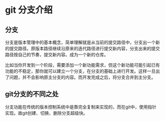 # git 分支介绍

## 分支

分支是版本管理中的基本概念，简单理解就是从当前的提交路径中，分支出一个新的提交路径。原版本路径继续沿原来的迭代路径进行提交新内容，分支出来的提交路径按自己的节奏，提交新内容。成为一个新的仓库。

比如当你开发到一个阶段，需要添加一个新功能需求，但这个新功能可能引起已有功能的不稳定，那你就可以建立一个分支，在分支的基础上进行开发。这样一旦出了问题，并不会影响原主分支的内容。而开发完成之后，将分支合并到主分支。

## git分支的不同之处

分支功能在传统的版本控制系统中是靠完全复制来实现的，而在git中，使用指针实现。故git创建、切换、删除分支超级快。